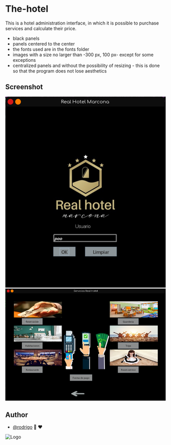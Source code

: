 # The-hotel
This is a hotel administration interface, in which it is possible to purchase services and calculate their price.

- black panels
- panels centered to the center
- the fonts used are in the fonts folder
- images with a size no larger than -300 px, 100 px- except for some exceptions
- centralized panels and without the possibility of resizing - this is done so that the program does not lose aesthetics

## Screenshot

![App Screenshot](https://github.com/shapzo/The-hotel/blob/main/Screenshot/Hotel%20login.png?raw=true)
![App Screenshot](https://github.com/shapzo/The-hotel/blob/main/Screenshot/Hotel%20administration.png?raw=true)

## Author

- [@rodrigo](https://github.com/shapzo) 🐾 ♥

<img src="https://avatars.githubusercontent.com/u/85635398?v=4" height="200" alt="Logo">